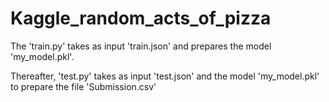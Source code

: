 # Kaggle_random_acts_of_pizza

<p>The 'train.py' takes as input 'train.json' and prepares the model 'my_model.pkl'.</p>
<p>Thereafter, 'test.py' takes as input 'test.json' and the model 'my_model.pkl' to prepare the file 'Submission.csv'</p>
